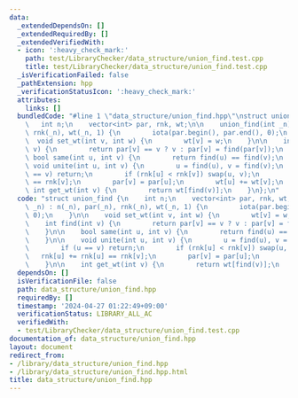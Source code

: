 ```yaml
---
data:
  _extendedDependsOn: []
  _extendedRequiredBy: []
  _extendedVerifiedWith:
  - icon: ':heavy_check_mark:'
    path: test/LibraryChecker/data_structure/union_find.test.cpp
    title: test/LibraryChecker/data_structure/union_find.test.cpp
  _isVerificationFailed: false
  _pathExtension: hpp
  _verificationStatusIcon: ':heavy_check_mark:'
  attributes:
    links: []
  bundledCode: "#line 1 \"data_structure/union_find.hpp\"\nstruct union_find {\n \
    \   int n;\n    vector<int> par, rnk, wt;\n\n    union_find(int _n) : n(_n), par(_n),\
    \ rnk(_n), wt(_n, 1) {\n        iota(par.begin(), par.end(), 0);\n    }\n\n  \
    \  void set_wt(int v, int w) {\n        wt[v] = w;\n    }\n\n    int find(int\
    \ v) {\n        return par[v] == v ? v : par[v] = find(par[v]);\n    }\n\n   \
    \ bool same(int u, int v) {\n        return find(u) == find(v);\n    }\n\n   \
    \ void unite(int u, int v) {\n        u = find(u), v = find(v);\n        if (u\
    \ == v) return;\n        if (rnk[u] < rnk[v]) swap(u, v);\n        rnk[u] += rnk[u]\
    \ == rnk[v];\n        par[v] = par[u];\n        wt[u] += wt[v];\n    }\n\n   \
    \ int get_wt(int v) {\n        return wt[find(v)];\n    }\n};\n"
  code: "struct union_find {\n    int n;\n    vector<int> par, rnk, wt;\n\n    union_find(int\
    \ _n) : n(_n), par(_n), rnk(_n), wt(_n, 1) {\n        iota(par.begin(), par.end(),\
    \ 0);\n    }\n\n    void set_wt(int v, int w) {\n        wt[v] = w;\n    }\n\n\
    \    int find(int v) {\n        return par[v] == v ? v : par[v] = find(par[v]);\n\
    \    }\n\n    bool same(int u, int v) {\n        return find(u) == find(v);\n\
    \    }\n\n    void unite(int u, int v) {\n        u = find(u), v = find(v);\n\
    \        if (u == v) return;\n        if (rnk[u] < rnk[v]) swap(u, v);\n     \
    \   rnk[u] += rnk[u] == rnk[v];\n        par[v] = par[u];\n        wt[u] += wt[v];\n\
    \    }\n\n    int get_wt(int v) {\n        return wt[find(v)];\n    }\n};"
  dependsOn: []
  isVerificationFile: false
  path: data_structure/union_find.hpp
  requiredBy: []
  timestamp: '2024-04-27 01:22:49+09:00'
  verificationStatus: LIBRARY_ALL_AC
  verifiedWith:
  - test/LibraryChecker/data_structure/union_find.test.cpp
documentation_of: data_structure/union_find.hpp
layout: document
redirect_from:
- /library/data_structure/union_find.hpp
- /library/data_structure/union_find.hpp.html
title: data_structure/union_find.hpp
---
```

